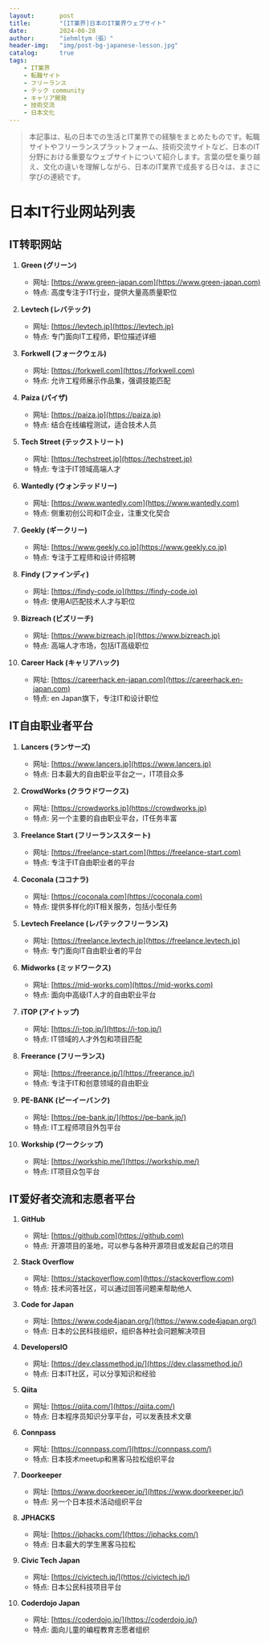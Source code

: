 ```yaml
---
layout:       post
title:        "[IT業界]日本のIT業界ウェブサイト"
date:         2024-08-28
author:       "iehmltym（張）"
header-img:   "img/post-bg-japanese-lesson.jpg"
catalog:      true
tags:
    - IT業界
    - 転職サイト
    - フリーランス
    - テック community
    - キャリア開発
    - 技術交流
    - 日本文化
---
```


> 本記事は、私の日本での生活とIT業界での経験をまとめたものです。転職サイトやフリーランスプラットフォーム、技術交流サイトなど、日本のIT分野における重要なウェブサイトについて紹介します。言葉の壁を乗り越え、文化の違いを理解しながら、日本のIT業界で成長する日々は、まさに学びの連続です。

# 日本IT行业网站列表

## IT转职网站

1. **Green (グリーン)**
   - 网址: [https://www.green-japan.com](https://www.green-japan.com)
   - 特点: 高度专注于IT行业，提供大量高质量职位

2. **Levtech (レバテック)**
   - 网址: [https://levtech.jp](https://levtech.jp)
   - 特点: 专门面向IT工程师，职位描述详细

3. **Forkwell (フォークウェル)**
   - 网址: [https://forkwell.com](https://forkwell.com)
   - 特点: 允许工程师展示作品集，强调技能匹配

4. **Paiza (パイザ)**
   - 网址: [https://paiza.jp](https://paiza.jp)
   - 特点: 结合在线编程测试，适合技术人员

5. **Tech Street (テックストリート)**
   - 网址: [https://techstreet.jp](https://techstreet.jp)
   - 特点: 专注于IT领域高端人才

6. **Wantedly (ウォンテッドリー)**
   - 网址: [https://www.wantedly.com](https://www.wantedly.com)
   - 特点: 侧重初创公司和IT企业，注重文化契合

7. **Geekly (ギークリー)**
   - 网址: [https://www.geekly.co.jp](https://www.geekly.co.jp)
   - 特点: 专注于工程师和设计师招聘

8. **Findy (ファインディ)**
   - 网址: [https://findy-code.io](https://findy-code.io)
   - 特点: 使用AI匹配技术人才与职位

9. **Bizreach (ビズリーチ)**
   - 网址: [https://www.bizreach.jp](https://www.bizreach.jp)
   - 特点: 高端人才市场，包括IT高级职位

10. **Career Hack (キャリアハック)**
    - 网址: [https://careerhack.en-japan.com](https://careerhack.en-japan.com)
    - 特点: en Japan旗下，专注IT和设计职位

## IT自由职业者平台

1. **Lancers (ランサーズ)**
   - 网址: [https://www.lancers.jp](https://www.lancers.jp)
   - 特点: 日本最大的自由职业平台之一，IT项目众多

2. **CrowdWorks (クラウドワークス)**
   - 网址: [https://crowdworks.jp](https://crowdworks.jp)
   - 特点: 另一个主要的自由职业平台，IT任务丰富

3. **Freelance Start (フリーランススタート)**
   - 网址: [https://freelance-start.com](https://freelance-start.com)
   - 特点: 专注于IT自由职业者的平台

4. **Coconala (ココナラ)**
   - 网址: [https://coconala.com](https://coconala.com)
   - 特点: 提供多样化的IT相关服务，包括小型任务

5. **Levtech Freelance (レバテックフリーランス)**
   - 网址: [https://freelance.levtech.jp](https://freelance.levtech.jp)
   - 特点: 专门面向IT自由职业者的平台

6. **Midworks (ミッドワークス)**
   - 网址: [https://mid-works.com](https://mid-works.com)
   - 特点: 面向中高级IT人才的自由职业平台

7. **iTOP (アイトップ)**
   - 网址: [https://i-top.jp/](https://i-top.jp/)
   - 特点: IT领域的人才外包和项目匹配

8. **Freerance (フリーランス)**
   - 网址: [https://freerance.jp/](https://freerance.jp/)
   - 特点: 专注于IT和创意领域的自由职业

9. **PE-BANK (ピーイーバンク)**
   - 网址: [https://pe-bank.jp/](https://pe-bank.jp/)
   - 特点: IT工程师项目外包平台

10. **Workship (ワークシップ)**
    - 网址: [https://workship.me/](https://workship.me/)
    - 特点: IT项目众包平台

## IT爱好者交流和志愿者平台

1. **GitHub**
   - 网址: [https://github.com](https://github.com)
   - 特点: 开源项目的圣地，可以参与各种开源项目或发起自己的项目

2. **Stack Overflow**
   - 网址: [https://stackoverflow.com](https://stackoverflow.com)
   - 特点: 技术问答社区，可以通过回答问题来帮助他人

3. **Code for Japan**
   - 网址: [https://www.code4japan.org/](https://www.code4japan.org/)
   - 特点: 日本的公民科技组织，组织各种社会问题解决项目

4. **DevelopersIO**
   - 网址: [https://dev.classmethod.jp/](https://dev.classmethod.jp/)
   - 特点: 日本IT社区，可以分享知识和经验

5. **Qiita**
   - 网址: [https://qiita.com/](https://qiita.com/)
   - 特点: 日本程序员知识分享平台，可以发表技术文章

6. **Connpass**
   - 网址: [https://connpass.com/](https://connpass.com/)
   - 特点: 日本技术meetup和黑客马拉松组织平台

7. **Doorkeeper**
   - 网址: [https://www.doorkeeper.jp/](https://www.doorkeeper.jp/)
   - 特点: 另一个日本技术活动组织平台

8. **JPHACKS**
   - 网址: [https://jphacks.com/](https://jphacks.com/)
   - 特点: 日本最大的学生黑客马拉松

9. **Civic Tech Japan**
   - 网址: [https://civictech.jp/](https://civictech.jp/)
   - 特点: 日本公民科技项目平台

10. **Coderdojo Japan**
    - 网址: [https://coderdojo.jp/](https://coderdojo.jp/)
    - 特点: 面向儿童的编程教育志愿者组织
   




